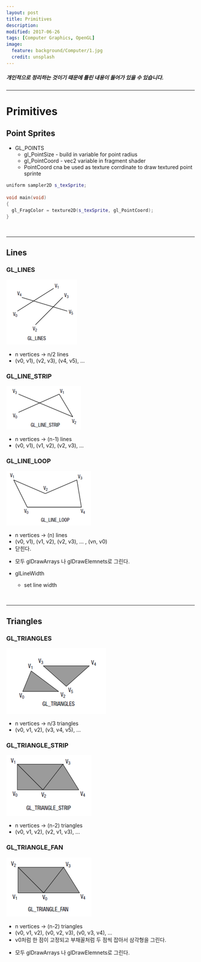 ```yaml
---
layout: post
title: Primitives 
description:
modified: 2017-06-26
tags: [Computer Graphics, OpenGL]
image:
  feature: background/Computer/1.jpg
  credit: unsplash
---
```

##### 개인적으로 정리하는 것이기 때문에 틀린 내용이 들어가 있을 수 있습니다.
---

# Primitives
## Point Sprites
* GL_POINTS
  * gl_PointSize - build in variable for point radius
  * gl_PointCoord - vec2 variable in fragment shader
  * PointCoord cna be used as texture corrdinate to draw textured point sprinte

```cpp
uniform sampler2D s_texSprite;

void main(void)
{
  gl_FragColor = texture2D(s_texSprite, gl_PointCoord);
}
```

<br/>

---

## Lines
### GL_LINES

![GL_LINES](/images/CG/gl_lines.png)

  - n vertices -> n/2 lines
  - (v0, v1), (v2, v3), (v4, v5), ...

### GL_LINE_STRIP

![GL_LINE_STRIP](/images/CG/gl_line_strip.png)

  - n vertices -> (n-1) lines
  - (v0, v1), (v1, v2), (v2, v3), ...

### GL_LINE_LOOP

![GL_LINE_LOOP](/images/CG/gl_line_loop.png)

  - n vertices -> (n) lines
  - (v0, v1), (v1, v2), (v2, v3), ... , (vn, v0)
  - 닫힌다.

* 모두 glDrawArrays 나 glDrawElemnets로 그린다.

* glLineWidth
  - set line width

<br/>

---

## Triangles
### GL_TRIANGLES

![GL_TRIANGLES](/images/CG/gl_triangles.png)

  - n vertices -> n/3 triangles 
  - (v0, v1, v2), (v3, v4, v5), ...

### GL_TRIANGLE_STRIP

![GL_TRIANGLE_STRIP](/images/CG/gl_triangle_strip.png)

  - n vertices -> (n-2) triangles 
  - (v0, v1, v2), (v2, v1, v3), ...

### GL_TRIANGLE_FAN

![GL_TRIANGLE_FAN](/images/CG/gl_triangle_fan.png)

  - n vertices -> (n-2) triangles 
  - (v0, v1, v2), (v0, v2, v3), (v0, v3, v4), ...
  - v0처럼 한 점이 고정되고 부채꼴처럼 두 점씩 잡아서 삼각형을 그린다.

* 모두 glDrawArrays 나 glDrawElemnets로 그린다.

